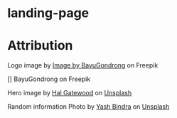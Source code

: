 # landing-page

# Attribution

Logo image by <a href="https://www.freepik.com/free-vector/abstract-logo-company-made-with-color_30184234.htm#query=logo%20transparent%20background&position=21&from_view=search">Image by BayuGondrong</a> on Freepik

[] BayuGondrong on Freepik

Hero image by <a href="https://unsplash.com/@halacious?utm_source=unsplash&utm_medium=referral&utm_content=creditCopyText">Hal Gatewood</a> on <a href="https://unsplash.com/s/photos/website?utm_source=unsplash&utm_medium=referral&utm_content=creditCopyText">Unsplash</a>

Random information Photo by <a href="https://unsplash.com/@yb_4?utm_source=unsplash&utm_medium=referral&utm_content=creditCopyText">Yash Bindra</a> on <a href="https://unsplash.com/s/photos/illustration-image?utm_source=unsplash&utm_medium=referral&utm_content=creditCopyText">Unsplash</a>
